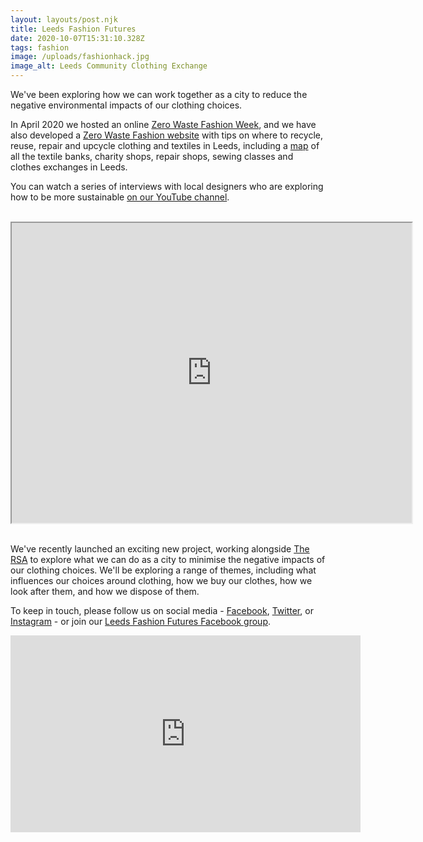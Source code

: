 ```yaml
---
layout: layouts/post.njk
title: Leeds Fashion Futures
date: 2020-10-07T15:31:10.328Z
tags: fashion
image: /uploads/fashionhack.jpg
image_alt: Leeds Community Clothing Exchange
---
```

We've been exploring how we can work together as a city to reduce the negative environmental impacts of our clothing choices. 

In April 2020 we hosted an online [Zero Waste Fashion Week](https://www.zerowasteleeds.org.uk/posts/zero-waste-fashion-week-2020/), and we have also developed a [Zero Waste Fashion website](https://zerowastefashion.fashion.blog/) with tips on where to recycle, reuse, repair and upcycle clothing and textiles in Leeds, including a [map](https://www.google.com/maps/d/u/1/viewer?hl=en&mid=18ktKdUeew3oQpjOnezeTyLtt9pk1KK7w&ll=53.83676365656107%2C-1.5013154999999188&z=11) of all the textile banks, charity shops, repair shops, sewing classes and clothes exchanges in Leeds.

You can watch a series of interviews with local designers who are exploring how to be more sustainable [on our YouTube channel](https://www.youtube.com/watch?v=msp47VGdgyw&list=PLcImqkHEpk0pY2cBDQoVIoptpDNTNN0-B).  

<br><iframe src="https://www.google.com/maps/d/embed?mid=18ktKdUeew3oQpjOnezeTyLtt9pk1KK7w&hl=en" width="640" height="480"></iframe><br><br>

We've recently launched an exciting new project, working alongside [The RSA](https://www.thersa.org/projects/make-fashion-circular) to explore what we can do as a city to minimise the negative impacts of our clothing choices.  We'll be exploring a range of themes, including what influences our choices around clothing, how we buy our clothes, how we look after them, and how we dispose of them.  

To keep in touch, please follow us on social media - [Facebook](https://www.facebook.com/zerowasteleeds/), [Twitter](https://twitter.com/zerowasteleeds?lang=en), or [Instagram](https://www.instagram.com/zerowasteleeds/?hl=en) -  or join our [Leeds Fashion Futures Facebook group](https://www.facebook.com/groups/leedsfashionfutures).  

<iframe width="560" height="315" src="https://www.youtube.com/embed/sJjWfEL8k5Y" frameborder="0" allow="accelerometer; autoplay; clipboard-write; encrypted-media; gyroscope; picture-in-picture" allowfullscreen></iframe>